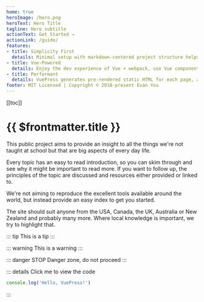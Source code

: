 ```yaml
---
home: true
heroImage: /hero.png
heroText: Hero Title
tagline: Hero subtitle
actionText: Get Started →
actionLink: /guide/
features:
- title: Simplicity First
  details: Minimal setup with markdown-centered project structure helps you focus on writing.
- title: Vue-Powered
  details: Enjoy the dev experience of Vue + webpack, use Vue components in markdown, and develop custom themes with Vue.
- title: Performant
  details: VuePress generates pre-rendered static HTML for each page, and runs as an SPA once a page is loaded.
footer: MIT Licensed | Copyright © 2018-present Evan You
---
```


[[toc]]

# {{ $frontmatter.title }}

This public project aims to provide an insight to all the things we're not taught at school but that are big aspects of every day life.

Every topic has an easy to read introduction, so you can skim through and see why it might be important to read more. If you want to follow up, the principles of the topic are discussed and resources either provided or linked to.

We're not aiming to reproduce the excellent tools available around the world, but instead provide an easy index to get you started.

The site should suit anyone from the USA, Canada, the UK, Australia or New Zealand and probably many more. Where local knowledge is important, we try to highlight that.


::: tip
This is a tip
:::

::: warning
This is a warning
:::

::: danger STOP
Danger zone, do not proceed
:::

::: details Click me to view the code
```js
console.log('Hello, VuePress!')
```
:::